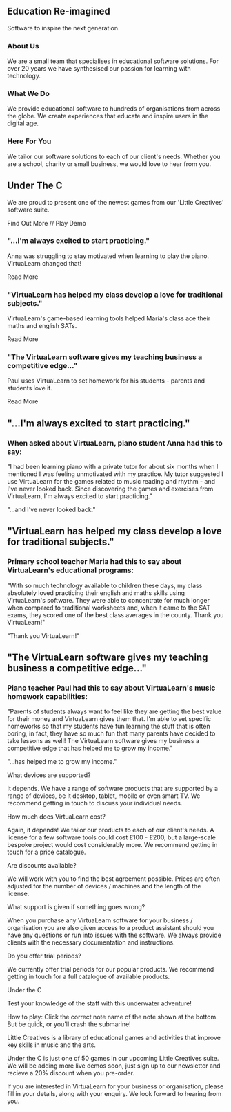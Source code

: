 <!-- Home Page -->

## Education Re-imagined

Software to inspire the next generation. 

### About Us

We are a small team that specialises in educational software solutions. For over 20 years we have synthesised our passion for learning with technology.

### What We Do

We provide educational software to hundreds of organisations from across the globe. We create experiences that educate and inspire users in the digital age. 

### Here For You

We tailor our software solutions to each of our client's needs. Whether you are a school, charity or small business, we would love to hear from you.

## Under The C

We are proud to present one of the newest games from our 'Little Creatives' software suite.

Find Out More // Play Demo

<!-- Testimonials -->

### "...I'm always excited to start practicing."

Anna was struggling to stay motivated when learning to play the piano. VirtuaLearn changed that!

Read More

### "VirtuaLearn has helped my class develop a love for traditional subjects."

VirtuaLearn's game-based learning tools helped Maria's class ace their maths and english SATs.

Read More

### "The VirtuaLearn software gives my teaching business a competitive edge..."

Paul uses VirtuaLearn to set homework for his students - parents and students love it.

Read More

<!-- Testimonials Page -->

## "...I'm always excited to start practicing."

### When asked about VirtuaLearn, piano student Anna had this to say:

"I had been learning piano with a private tutor for about six months when I mentioned I was feeling unmotivated with my practice. My tutor suggested I use VirtuaLearn for the games related to music reading and rhythm - and I've never looked back. Since discovering the games and exercises from VirtuaLearn, I'm always excited to start practicing."

"...and I've never looked back."

## "VirtuaLearn has helped my class develop a love for traditional subjects."

### Primary school teacher Maria had this to say about VirtuaLearn's educational programs:

"With so much technology available to children these days, my class absolutely loved practicing their english and maths skills using VirtuaLearn's software. They were able to concentrate for much longer when compared to traditional worksheets and, when it came to the SAT exams, they scored one of the best class averages in the county. Thank you VirtuaLearn!"

"Thank you VirtuaLearn!"

## "The VirtuaLearn software gives my teaching business a competitive edge..."

### Piano teacher Paul had this to say about VirtuaLearn's music homework capabilities:

"Parents of students always want to feel like they are getting the best value for their money and VirtuaLearn gives them that. I'm able to set specific homeworks so that my students have fun learning the stuff that is often boring, in fact, they have so much fun that many parents have decided to take lessons as well! The VirtuaLearn software gives my business a competitive edge that has helped me to grow my income."

"...has helped me to grow my income."

<!-- FAQ Page -->

What devices are supported?

It depends. We have a range of software products that are supported by a range of devices, be it desktop, tablet, mobile or even smart TV. We recommend getting in touch to discuss your individual needs.

How much does VirtuaLearn cost?

Again, it depends! We tailor our products to each of our client's needs. A license for a few software tools could cost £100 - £200, but a large-scale bespoke project would cost considerably more. We recommend getting in touch for a price catalogue.

Are discounts available?

We will work with you to find the best agreement possible. Prices are often adjusted for the number of devices / machines and the length of the license. 

What support is given if something goes wrong?

When you purchase any VirtuaLearn software for your business / organisation you are also given access to a product assistant should you have any questions or run into issues with the software. We always provide clients with the necessary documentation and instructions.

Do you offer trial periods?

We currently offer trial periods for our popular products. We recommend getting in touch for a full catalogue of available products.

<!-- Demo Page -->

Under the C

Test your knowledge of the staff with this underwater adventure!

How to play: Click the correct note name of the note shown at the bottom. But be quick, or you'll crash the submarine!

<!-- Demo Page / Coming Soon -->

Little Creatives is a library of educational games and activities that improve key skills in music and the arts. 

Under the C is just one of 50 games in our upcoming Little Creatives suite. We will be adding more live demos soon, just sign up to our newsletter and recieve a 20% discount when you pre-order. 

<!-- Contact Page -->

If you are interested in VirtuaLearn for your business or organisation, please fill in your details, along with your enquiry. We look forward to hearing from you.